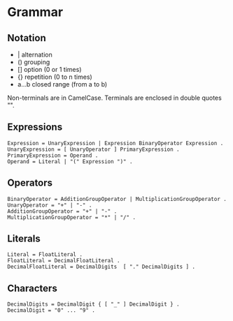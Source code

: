 # Grammar

## Notation

- | alternation
- () grouping
- [] option (0 or 1 times)
- {} repetition (0 to n times)
- a...b closed range (from a to b)

Non-terminals are in CamelCase. Terminals are enclosed in double quotes "".

## Expressions

```
Expression = UnaryExpression | Expression BinaryOperator Expression .
UnaryExpression = [ UnaryOperator ] PrimaryExpression .
PrimaryExpression = Operand .
Operand = Literal | "(" Expression ")" .
```

## Operators

```
BinaryOperator = AdditionGroupOperator | MultiplicationGroupOperator .
UnaryOperator = "+" | "-" .
AdditionGroupOperator = "+" | "-" .
MultiplicationGroupOperator = "*" | "/" .
```

## Literals

```
Literal = FloatLiteral .
FloatLiteral = DecimalFloatLiteral .
DecimalFloatLiteral = DecimalDigits  [ "." DecimalDigits ] .
```

## Characters

```
DecimalDigits = DecimalDigit { [ "_" ] DecimalDigit } .
DecimalDigit = "0" ... "9" .
```